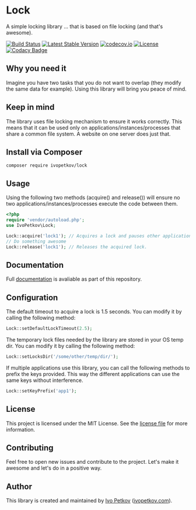 # Lock

A simple locking library
... that is based on file locking (and that's awesome).

[![Build Status](https://travis-ci.org/ivopetkov/lock.svg)](https://travis-ci.org/ivopetkov/lock)
[![Latest Stable Version](https://poser.pugx.org/ivopetkov/lock/v/stable)](https://packagist.org/packages/ivopetkov/lock)
[![codecov.io](https://codecov.io/github/ivopetkov/lock/coverage.svg?branch=master)](https://codecov.io/github/ivopetkov/lock?branch=master)
[![License](https://poser.pugx.org/ivopetkov/lock/license)](https://packagist.org/packages/ivopetkov/lock)
[![Codacy Badge](https://api.codacy.com/project/badge/Grade/dafa5722288b409a9d447fa6aabd572b)](https://www.codacy.com/app/ivo_2/lock)

## Why you need it

Imagine you have two tasks that you do not want to overlap (they modify the same data for example). Using this library will bring you peace of mind.

## Keep in mind

The library uses file locking mechanism to ensure it works correctly. This means that it can be used only on applications/instances/processes that share a common file system. A website on one server does just that.

## Install via Composer

```shell
composer require ivopetkov/lock
```

## Usage

Using the following two methods (acquire() and release()) will ensure no two applications/instances/processes execute the code between them.
```php
<?php
require 'vendor/autoload.php';
use IvoPetkov\Lock;

Lock::acquire('lock1'); // Acquires a lock and pauses other applications/instances/processes until the lock is released.
// Do something awesome
Lock::release('lock1'); // Releases the acquired lock.
```

## Documentation

Full [documentation](https://github.com/ivopetkov/lock/blob/master/docs/markdown/index.md) is avaliable as part of this repository.

## Configuration

The default timeout to acquire a lock is 1.5 seconds. You can modify it by calling the following method:

```php
Lock::setDefaultLockTimeout(2.5);
```

The temporary lock files needed by the library are stored in your OS temp dir. You can modify it by calling the following method:

```php
Lock::setLocksDir('/some/other/temp/dir/');
```

If multiple applications use this library, you can call the following methods to prefix the keys provided. This way the different applications can use the same keys without interference.

```php
Lock::setKeyPrefix('app1');
```

## License
This project is licensed under the MIT License. See the [license file](https://github.com/ivopetkov/lock/blob/master/LICENSE) for more information.

## Contributing
Feel free to open new issues and contribute to the project. Let's make it awesome and let's do in a positive way.

## Author
This library is created and maintained by [Ivo Petkov](https://github.com/ivopetkov/) ([ivopetkov.com](https://ivopetkov.com)).
